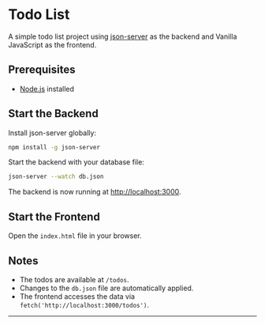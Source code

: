 # Todo List

A simple todo list project using [json-server](https://github.com/typicode/json-server) as the backend and Vanilla JavaScript as the frontend.

## Prerequisites

- [Node.js](https://nodejs.org/) installed

## Start the Backend

Install json-server globally:

```bash
npm install -g json-server
```

Start the backend with your database file:

```bash
json-server --watch db.json
```

The backend is now running at [http://localhost:3000](http://localhost:3000).

## Start the Frontend

Open the `index.html` file in your browser.

## Notes

- The todos are available at `/todos`.
- Changes to the `db.json` file are automatically applied.
- The frontend accesses the data via `fetch('http://localhost:3000/todos')`.

---

